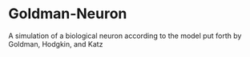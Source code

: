 # Goldman-Neuron
A simulation of a biological neuron according to the model put forth by Goldman, Hodgkin, and Katz
